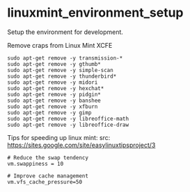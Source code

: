 linuxmint_environment_setup
===========================


Setup the environment for development.


Remove craps from Linux Mint XCFE
```
sudo apt-get remove -y transmission-*
sudo apt-get remove -y gthumb*
sudo apt-get remove -y simple-scan
sudo apt-get remove -y thunderbird*
sudo apt-get remove -y midori
sudo apt-get remove -y hexchat*
sudo apt-get remove -y pidgin*
sudo apt-get remove -y banshee
sudo apt-get remove -y xfburn
sudo apt-get remove -y gimp
sudo apt-get remove -y libreoffice-math
sudo apt-get remove -y libreoffice-draw
```


Tips for speeding up linux mint:
src: https://sites.google.com/site/easylinuxtipsproject/3
```
# Reduce the swap tendency
vm.swappiness = 10

# Improve cache management
vm.vfs_cache_pressure=50
```
